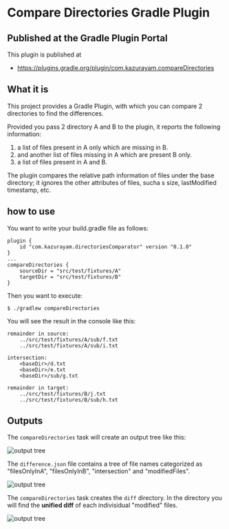 # Compare Directories Gradle Plugin

## Published at the Gradle Plugin Portal

This plugin is published at 

- https://plugins.gradle.org/plugin/com.kazurayam.compareDirectories

## What it is

This project provides a Gradle Plugin, with which you can compare 2 directories to find the differences.

Provided you pass 2 directory A and B to the plugin, it reports the following information:

1. a list of files present in A only which are missing in B.
2. and another list of files missing in A which are present B only.
3. a list of files present in A and B.

The plugin compares the relative path information of files under the base directory; it ignores the other attributes of files, sucha s size, lastModified timestamp, etc.

## how to use

You want to write your build.gradle file as follows:

```
plugin {
    id "com.kazurayam.directoriesComparator" version "0.1.0"
}
...
compareDirectories {
    sourceDir = "src/test/fixtures/A"
    targetDir = "src/test/fixtures/B"
}
```

Then you want to execute:
```
$ ./gradlew compareDirectories
```

You will see the result in the console like this:

```
remainder in source:
    ../src/test/fixtures/A/sub/f.txt
    ../src/test/fixtures/A/sub/i.txt

intersection:
    <baseDir>/d.txt
    <baseDir>/e.txt
    <baseDir>/sub/g.txt

remainder in target:
    ../src/test/fixtures/B/j.txt
    ../src/test/fixtures/B/sub/h.txt
```

## Outputs

The `compareDirectories` task will create an output tree like this:

![output tree](http://kazurayam.github.io/CompareDirectoriesGradlePlugin/images/output-tree.png)

The `difference.json` file contains a tree of file names categorized as "filesOnlyInA", "filesOnlyInB", "intersection" and "modifiedFiles".

![output tree](http://kazurayam.github.io/CompareDirectoriesGradlePlugin/images/differences.json.png)

The `compareDirectories` task creates the `diff` directory. In the directory you will find the **unified diff** of each indivisidual "modified" files.

![output tree](http://kazurayam.github.io/CompareDirectoriesGradlePlugin/images/unified-diff.png)


